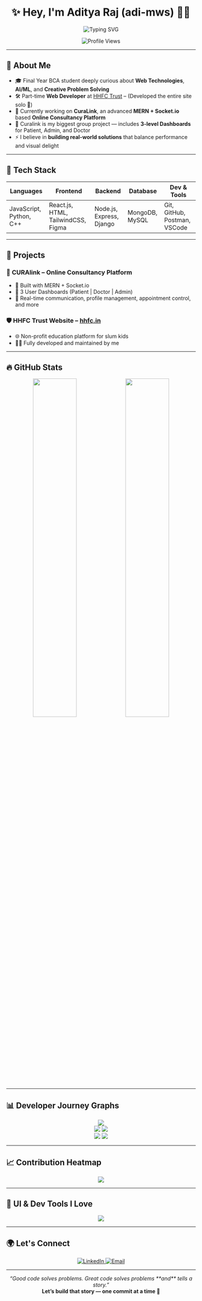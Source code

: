 <!-- README.md -->

<h1 align="center">✨ Hey, I'm Aditya Raj (adi-mws) 👨‍💻</h1>

<p align="center">
  <img src="https://readme-typing-svg.demolab.com?font=Fira+Code&size=24&pause=1000&center=true&vCenter=true&width=900&lines=Full-Stack+Web+Developer+%7C+AI%2FML+Explorer+%7C+Creative+Problem+Solver;3rd+Year+BCA+Student+%7C+Building+CURAlink+%E2%9A%95;Lover+of+Clean+UIs%2C+Smart+Backends+%26+Curious+Technologies" alt="Typing SVG" />
</p>

<p align="center">
  <img src="https://komarev.com/ghpvc/?username=adi-mws&label=Profile%20Views&color=0e75b6&style=flat" alt="Profile Views" />
</p>

---

## 🧠 About Me

- 🎓 Final Year BCA student deeply curious about **Web Technologies**, **AI/ML**, and **Creative Problem Solving**
- 🛠 Part-time **Web Developer** at [HHFC Trust](https://hhfc.in) – (Developed the entire site solo 💪)
- 🔭 Currently working on **CuraLink**, an advanced **MERN + Socket.io** based **Online Consultancy Platform**
- 🚀 Curalink is my biggest group project — includes **3-level Dashboards** for Patient, Admin, and Doctor
- ⚡ I believe in **building real-world solutions** that balance performance and visual delight

---

## 🧰 Tech Stack

| Languages       | Frontend                  | Backend                    | Database        | Dev & Tools                 |
|-----------------|---------------------------|----------------------------|------------------|-----------------------------|
| JavaScript, Python, C++ | React.js, HTML, TailwindCSS, Figma | Node.js, Express, Django | MongoDB, MySQL | Git, GitHub, Postman, VSCode |

---

## 🚀 Projects

### 🔴 **CURAlink** – Online Consultancy Platform  
- 📡 Built with MERN + Socket.io  
- 🧠 3 User Dashboards (Patient | Doctor | Admin)  
- 💬 Real-time communication, profile management, appointment control, and more

### 🛡️ **HHFC Trust Website** – [hhfc.in](https://hhfc.in)  
- 🌐 Non-profit education platform for slum kids
- 🧑‍💻 Fully developed and maintained by me

---

## 🔥 GitHub Stats

<p align="center">
  <img src="https://github-readme-stats.vercel.app/api?username=adi-mws&show_icons=true&theme=tokyonight&count_private=true" width="48%" />
  <img src="https://github-readme-streak-stats.herokuapp.com/?user=adi-mws&theme=tokyonight" width="48%" />
</p>

---

## 📊 Developer Journey Graphs

<p align="center">
  <img src="https://github-profile-summary-cards.vercel.app/api/cards/profile-details?username=adi-mws&theme=tokyonight" />
  <br/>
  <img src="https://github-profile-summary-cards.vercel.app/api/cards/repos-per-language?username=adi-mws&theme=tokyonight" />
  <img src="https://github-profile-summary-cards.vercel.app/api/cards/most-commit-language?username=adi-mws&theme=tokyonight" />
  <br/>
  <img src="https://github-profile-summary-cards.vercel.app/api/cards/stats?username=adi-mws&theme=tokyonight" />
  <img src="https://github-profile-summary-cards.vercel.app/api/cards/productive-time?username=adi-mws&theme=tokyonight&utcOffset=5.5" />
</p>

---

## 📈 Contribution Heatmap

<p align="center">
  <img src="https://github-readme-activity-graph.vercel.app/graph?username=adi-mws&theme=tokyo-night&bg_color=00000000&color=00ffff&line=00ffff&point=ffffff&hide_border=true" />
</p>

---

## 🧩 UI & Dev Tools I Love

<p align="center">
  <img src="https://skillicons.dev/icons?i=react,nodejs,express,mongodb,django,figma,tailwind,git,github,vscode,cpp,python,js" />
</p>

---

## 🌍 Let's Connect

<p align="center">
  <a href="https://www.linkedin.com/in/aditya-raj-6409b8307" target="_blank">
    <img alt="LinkedIn" src="https://img.shields.io/badge/LinkedIn-blue?style=for-the-badge&logo=linkedin" />
  </a>
  <a href="mailto:your@email.com" target="_blank">
    <img alt="Email" src="https://img.shields.io/badge/Gmail-red?style=for-the-badge&logo=gmail&logoColor=white" />
  </a>
</p>

---

<p align="center">
  <i>“Good code solves problems. Great code solves problems **and** tells a story.”</i><br/>
  <b>Let’s build that story — one commit at a time 🚀</b>
</p>
